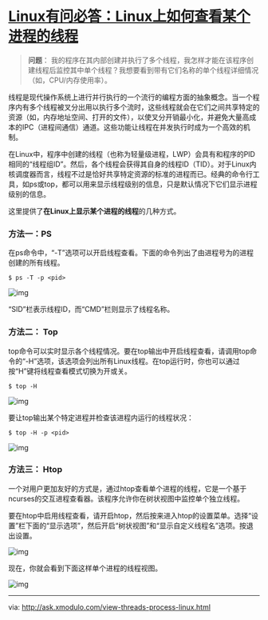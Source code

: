 # [Linux有问必答：Linux上如何查看某个进程的线程](https://linux.cn/article-5633-1.html)

> **问题**： 我的程序在其内部创建并执行了多个线程，我怎样才能在该程序创建线程后监控其中单个线程？我想要看到带有它们名称的单个线程详细情况（如，CPU/内存使用率）。

线程是现代操作系统上进行并行执行的一个流行的编程方面的抽象概念。当一个程序内有多个线程被叉分出用以执行多个流时，这些线程就会在它们之间共享特定的资源（如，内存地址空间、打开的文件），以使叉分开销最小化，并避免大量高成本的IPC（进程间通信）通道。这些功能让线程在并发执行时成为一个高效的机制。

在Linux中，程序中创建的线程（也称为轻量级进程，LWP）会具有和程序的PID相同的“线程组ID”。然后，各个线程会获得其自身的线程ID（TID）。对于Linux内核调度器而言，线程不过是恰好共享特定资源的标准的进程而已。经典的命令行工具，如ps或top，都可以用来显示线程级别的信息，只是默认情况下它们显示进程级别的信息。

这里提供了**在Linux上显示某个进程的线程**的几种方式。

### 方法一：PS

在ps命令中，“-T”选项可以开启线程查看。下面的命令列出了由进程号为<pid>的进程创建的所有线程。

```
$ ps -T -p <pid>
```

![img](https://img.linux.net.cn/data/attachment/album/201506/15/154434dk08im4nh8h0808n.jpg)

“SID”栏表示线程ID，而“CMD”栏则显示了线程名称。

### 方法二： Top

top命令可以实时显示各个线程情况。要在top输出中开启线程查看，请调用top命令的“-H”选项，该选项会列出所有Linux线程。在top运行时，你也可以通过按“H”键将线程查看模式切换为开或关。

```
$ top -H
```

![img](https://img.linux.net.cn/data/attachment/album/201506/15/154440lmmw45ln5o6mhz65.jpg)

要让top输出某个特定进程<pid>并检查该进程内运行的线程状况：

```
$ top -H -p <pid>
```

![img](https://img.linux.net.cn/data/attachment/album/201506/15/154442r5w5yzvryw7vi9z6.jpg)

### 方法三： Htop

一个对用户更加友好的方式是，通过htop查看单个进程的线程，它是一个基于ncurses的交互进程查看器。该程序允许你在树状视图中监控单个独立线程。

要在htop中启用线程查看，请开启htop，然后按<F2>来进入htop的设置菜单。选择“设置”栏下面的“显示选项”，然后开启“树状视图”和“显示自定义线程名”选项。按<F10>退出设置。

![img](https://img.linux.net.cn/data/attachment/album/201506/15/154457f9oyczwyc9rm9cya.jpg)

现在，你就会看到下面这样单个进程的线程视图。

![img](https://img.linux.net.cn/data/attachment/album/201506/15/154505xn1rsvzv1ptnrpos.jpg)

------

via: http://ask.xmodulo.com/view-threads-process-linux.html